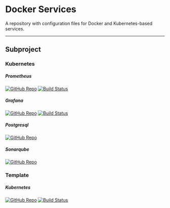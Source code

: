 # Docker Services
A repository with configuration files for Docker and Kubernetes-based services.

-----

## Subproject
### Kubernetes
##### Prometheus
[![GitHub Repo](https://img.shields.io/badge/GitHub-Repo-blue?logo=github&style=plastic)](https://github.com/KNOSERO/prometheus_service)
[![Build Status](https://jenkins.ravcube.com/buildStatus/icon?job=PR%20Public/PR%20Prometheus%20Service&style=plastic)](https://jenkins.ravcube.com/job/PR%20Public/job/PR%20Prometheus%20Service/lastBuild/pipeline-overview/)

##### Grafana
[![GitHub Repo](https://img.shields.io/badge/GitHub-Repo-blue?logo=github&style=plastic)](https://github.com/KNOSERO/grafana_service)
[![Build Status](https://jenkins.ravcube.com/buildStatus/icon?job=PR%20Public/PR%20Grafana%20Service&style=plastic)](https://jenkins.ravcube.com/job/PR%20Public/job/PR%20Grafana%20Service/lastBuild/pipeline-overview/)

##### Postgresql
[![GitHub Repo](https://img.shields.io/badge/GitHub-Repo-blue?logo=github&style=plastic)](https://github.com/KNOSERO/service_postgreSQL)

##### Sonarqube
[![GitHub Repo](https://img.shields.io/badge/GitHub-Repo-blue?logo=github&style=plastic)](https://github.com/KNOSERO/sonarqube_service)

### Template
##### Kubernetes
[![GitHub Repo](https://img.shields.io/badge/GitHub-Repo-blue?logo=github&style=plastic)](https://github.com/KNOSERO/template_service_k3s)
[![Build Status](https://jenkins.ravcube.com/buildStatus/icon?job=PR%20Public/PR%20Template%20Service%20K3s&style=plastic)](https://jenkins.ravcube.com/job/PR%20Public/job/PR%20Template%20Service%20K3s/lastBuild/pipeline-overview/)
